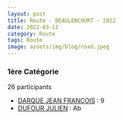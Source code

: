```yaml
---
layout: post
title: Route - BEAULENCOURT - 2022
date: 2022-03-12
category: Route
tags: Route
image: assets/img/blog/road.jpeg
---
```


### 1ère Catégorie
26 participants
- [DARQUE JEAN FRANCOIS](https://teamspecializedlille.github.io/coureurs/darquejeanfrancois) : 9
- [DUFOUR JULIEN](https://teamspecializedlille.github.io/coureurs/dufourjulien) : Ab
